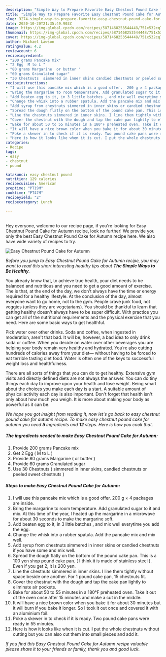 ```yaml
---
description: "Simple Way to Prepare Favorite Easy Chestnut Pound Cake for Autumn"
title: "Simple Way to Prepare Favorite Easy Chestnut Pound Cake for Autumn"
slug: 3274-simple-way-to-prepare-favorite-easy-chestnut-pound-cake-for-autumn
date: 2020-10-20T21:35:49.903Z
image: https://img-global.cpcdn.com/recipes/5871468253544448/751x532cq70/easy-chestnut-pound-cake-for-autumn-recipe-main-photo.jpg
thumbnail: https://img-global.cpcdn.com/recipes/5871468253544448/751x532cq70/easy-chestnut-pound-cake-for-autumn-recipe-main-photo.jpg
cover: https://img-global.cpcdn.com/recipes/5871468253544448/751x532cq70/easy-chestnut-pound-cake-for-autumn-recipe-main-photo.jpg
author: Michael Lawson
ratingvalue: 4.2
reviewcount: 6
recipeingredient:
- "200 grams Pancake mix"
- "2 Egg  M to L "
- "80 grams Margarine  or butter "
- "60 grams Granulated sugar"
- "30 Chestnuts  simmered in inner skins candied chestnuts or peeled sweet chestnuts "
recipeinstructions:
- "I will use this pancake mix which is a good offer.  200 g × 4 packages are inside."
- "Bring the margarine to room temperature. Add granulated sugar to it and mix. At this time of the year, I heated up the margarine in a microwave for about 30 seconds to make the margarine soft."
- "Add beaten egg to it, in 3 little batches , and mix well everytime you add the egg."
- "Change the whisk into a rubber spatula. Add the pancake mix and mix well."
- "Add syrup from chestnuts simmered in inner skins or candied chestnuts if you have some and mix well."
- "Spread the dough flatly on the bottom of the pound cake pan. This is a 100 yen shop pound cake pan. ( I think it is made of stainless steel ). Even if you get 2, it is 200 yen."
- "Line the chestnuts simmered in inner skins. I line them tightly without space beside one another. For 1 pound cake pan, 15 chestnuts fit."
- "Cover the chestnut with the dough and tap the cake pan lightly to eliminate air pockets."
- "Bake for about 50 to 55 minutes in a 180°F preheated oven. Take it out of the oven once after 15 minutes and make a cut in the middle."
- "It will have a nice brown color when you bake it for about 30 minutes but it will burn if you bake it longer. So I took it out once and covered it with an aluminium foil."
- "Poke a skewer in to check if it is ready. Two pound cake pans were ready in 55 minutes."
- "Here is how it looks like when it is cut. I put the whole chestnuts without cutting but you can also cut them into small pieces and add it."
categories:
- Recipe
tags:
- easy
- chestnut
- pound

katakunci: easy chestnut pound 
nutrition: 129 calories
recipecuisine: American
preptime: "PT19M"
cooktime: "PT47M"
recipeyield: "2"
recipecategory: Lunch

---
```

<br>
Hey everyone, welcome to our recipe page, if you're looking for Easy Chestnut Pound Cake for Autumn recipe, look no further! We provide you only the best Easy Chestnut Pound Cake for Autumn recipe here. We also have wide variety of recipes to try.
<br>


![Easy Chestnut Pound Cake for Autumn](https://img-global.cpcdn.com/recipes/5871468253544448/751x532cq70/easy-chestnut-pound-cake-for-autumn-recipe-main-photo.jpg)

<i>Before you jump to Easy Chestnut Pound Cake for Autumn recipe, you may want to read this short interesting healthy tips about <strong>The Simple Ways to Be Healthy</strong>.</i>

You already know that, to achieve true health, your diet needs to be balanced and nutritious and you need to get a good amount of exercise. The  is that, at the end of the day, we don't always have the time or energy required for a healthy lifestyle. At the conclusion of the day, almost everyone want to go home, not to the gym. People crave junk food, not veggies (unless they are vegetarians). You should be thankful to learn that getting healthy doesn't always have to be super difficult. With practice you can get all of the nutritional requirements and the physical exercise that you need. Here are some basic ways to get healthful.

Pick water over other drinks. Soda and coffee, when ingested in moderation, aren't that bad. It will be, however, a bad idea to only drink soda or coffee. When you decide on water over other beverages you are helping your body remain very healthy and hydrated. You’re also cutting hundreds of calories away from your diet— without having to be forced to eat terrible tasting diet food. Water is often one of the keys to successful weight loss and healthfulness.

There are all sorts of things that you can do to get healthy. Extensive gym visits and directly defined diets are not always the answer. You can do tiny things each day to improve upon your health and lose weight. Being smart about the choices you make each day is a start. A suitable amount of physical activity each day is also important. Don't forget that health isn't only about how much you weigh. It is more about making your body as powerful as it can be. 


<i>We hope you got insight from reading it, now let's go back to easy chestnut pound cake for autumn recipe. To make easy chestnut pound cake for autumn you need <strong>5</strong> ingredients and <strong>12</strong> steps. Here is how you cook that.
</i>

##### The ingredients needed to make Easy Chestnut Pound Cake for Autumn:

1. Provide 200 grams Pancake mix
1. Get 2 Egg ( M to L )
1. Provide 80 grams Margarine ( or butter )
1. Provide 60 grams Granulated sugar
1. Use 30 Chestnuts ( simmered in inner skins, candied chestnuts or peeled sweet chestnuts )


##### Steps to make Easy Chestnut Pound Cake for Autumn:

1. I will use this pancake mix which is a good offer.  200 g × 4 packages are inside.
1. Bring the margarine to room temperature. Add granulated sugar to it and mix. At this time of the year, I heated up the margarine in a microwave for about 30 seconds to make the margarine soft.
1. Add beaten egg to it, in 3 little batches , and mix well everytime you add the egg.
1. Change the whisk into a rubber spatula. Add the pancake mix and mix well.
1. Add syrup from chestnuts simmered in inner skins or candied chestnuts if you have some and mix well.
1. Spread the dough flatly on the bottom of the pound cake pan. This is a 100 yen shop pound cake pan. ( I think it is made of stainless steel ). Even if you get 2, it is 200 yen.
1. Line the chestnuts simmered in inner skins. I line them tightly without space beside one another. For 1 pound cake pan, 15 chestnuts fit.
1. Cover the chestnut with the dough and tap the cake pan lightly to eliminate air pockets.
1. Bake for about 50 to 55 minutes in a 180°F preheated oven. Take it out of the oven once after 15 minutes and make a cut in the middle.
1. It will have a nice brown color when you bake it for about 30 minutes but it will burn if you bake it longer. So I took it out once and covered it with an aluminium foil.
1. Poke a skewer in to check if it is ready. Two pound cake pans were ready in 55 minutes.
1. Here is how it looks like when it is cut. I put the whole chestnuts without cutting but you can also cut them into small pieces and add it.


<i>If you find this Easy Chestnut Pound Cake for Autumn recipe valuable please share it to your friends or family, thank you and good luck.</i>
